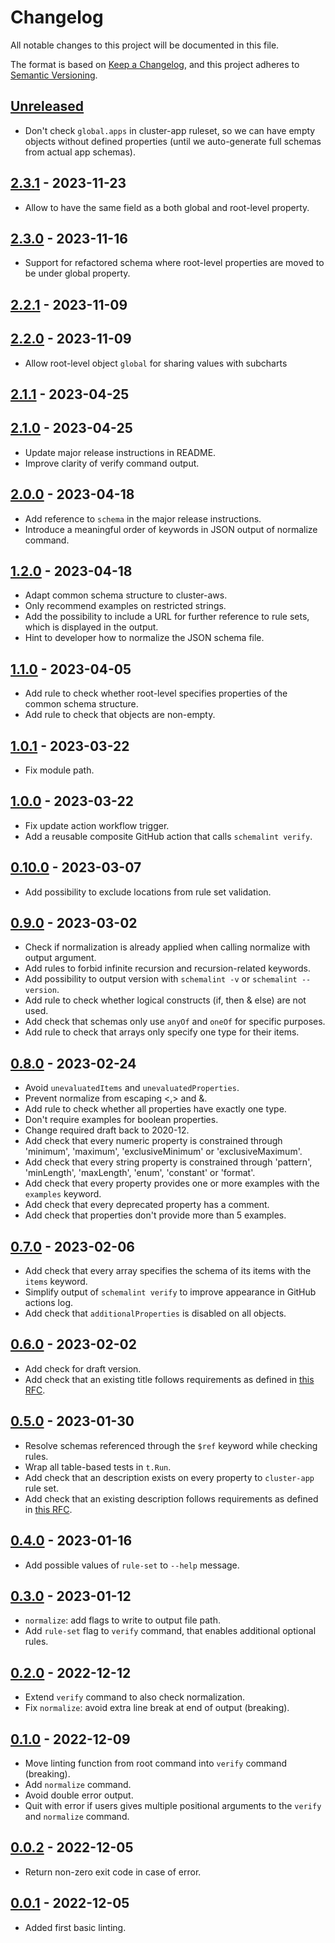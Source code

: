 # Changelog

All notable changes to this project will be documented in this file.

The format is based on [Keep a Changelog](https://keepachangelog.com/en/1.0.0/),
and this project adheres to [Semantic Versioning](https://semver.org/spec/v2.0.0.html).

## [Unreleased]

- Don't check `global.apps` in cluster-app ruleset, so we can have empty objects without defined properties (until we auto-generate full schemas from actual app schemas). 

## [2.3.1] - 2023-11-23

- Allow to have the same field as a both global and root-level property. 

## [2.3.0] - 2023-11-16

- Support for refactored schema where root-level properties are moved to be under global property.

## [2.2.1] - 2023-11-09

## [2.2.0] - 2023-11-09

- Allow root-level object `global` for sharing values with subcharts

## [2.1.1] - 2023-04-25

## [2.1.0] - 2023-04-25

- Update major release instructions in README.
- Improve clarity of verify command output.

## [2.0.0] - 2023-04-18

- Add reference to `schema` in the major release instructions.
- Introduce a meaningful order of keywords in JSON output of normalize command.

## [1.2.0] - 2023-04-18

- Adapt common schema structure to cluster-aws.
- Only recommend examples on restricted strings.
- Add the possibility to include a URL for further reference to rule sets, which is displayed in the output.
- Hint to developer how to normalize the JSON schema file.

## [1.1.0] - 2023-04-05

- Add rule to check whether root-level specifies properties of the common schema structure.
- Add rule to check that objects are non-empty.

## [1.0.1] - 2023-03-22

- Fix module path.

## [1.0.0] - 2023-03-22

- Fix update action workflow trigger.
- Add a reusable composite GitHub action that calls `schemalint verify`.

## [0.10.0] - 2023-03-07

- Add possibility to exclude locations from rule set validation.

## [0.9.0] - 2023-03-02

- Check if normalization is already applied when calling normalize with output argument.
- Add rules to forbid infinite recursion and recursion-related keywords.
- Add possibility to output version with `schemalint -v` or `schemalint --version`.
- Add rule to check whether logical constructs (if, then & else) are not used.
- Add check that schemas only use `anyOf` and `oneOf` for specific purposes.
- Add rule to check that arrays only specify one type for their items.

## [0.8.0] - 2023-02-24

- Avoid `unevaluatedItems` and `unevaluatedProperties`.
- Prevent normalize from escaping <,> and &.
- Add rule to check whether all properties have exactly one type.
- Don't require examples for boolean properties.
- Change required draft back to 2020-12.
- Add check that every numeric property is constrained through 'minimum', 'maximum', 'exclusiveMinimum' or 'exclusiveMaximum'.
- Add check that every string property is constrained through 'pattern', 'minLength', 'maxLength', 'enum', 'constant' or 'format'.
- Add check that every property provides one or more examples with the `examples` keyword.
- Add check that every deprecated property has a comment.
- Add check that properties don't provide more than 5 examples.

## [0.7.0] - 2023-02-06

- Add check that every array specifies the schema of its items with the `items` keyword.
- Simplify output of `schemalint verify` to improve appearance in GitHub actions log.
- Add check that `additionalProperties` is disabled on all objects.

## [0.6.0] - 2023-02-02

- Add check for draft version.
- Add check that an existing title follows requirements as defined in [this RFC](https://github.com/giantswarm/rfc/pull/55).

## [0.5.0] - 2023-01-30

- Resolve schemas referenced through the `$ref` keyword while checking rules.
- Wrap all table-based tests in `t.Run`.
- Add check that an description exists on every property to `cluster-app` rule set.
- Add check that an existing description follows requirements as defined in [this RFC](https://github.com/giantswarm/rfc/pull/55).

## [0.4.0] - 2023-01-16

- Add possible values of `rule-set` to `--help` message.

## [0.3.0] - 2023-01-12

- `normalize`: add flags to write to output file path.
- Add `rule-set` flag to `verify` command, that enables additional optional rules.

## [0.2.0] - 2022-12-12

- Extend `verify` command to also check normalization.
- Fix `normalize`: avoid extra line break at end of output (breaking).

## [0.1.0] - 2022-12-09

- Move linting function from root command into `verify` command (breaking).
- Add `normalize` command.
- Avoid double error output.
- Quit with error if users gives multiple positional arguments to the `verify` and `normalize` command.

## [0.0.2] - 2022-12-05

- Return non-zero exit code in case of error.

## [0.0.1] - 2022-12-05

- Added first basic linting.

[Unreleased]: https://github.com/giantswarm/schemalint/compare/v2.3.1...HEAD
[2.3.1]: https://github.com/giantswarm/schemalint/compare/v2.3.0...v2.3.1
[2.3.0]: https://github.com/giantswarm/schemalint/compare/v2.2.1...v2.3.0
[2.2.1]: https://github.com/giantswarm/schemalint/compare/v2.2.0...v2.2.1
[2.2.0]: https://github.com/giantswarm/schemalint/compare/v2.1.1...v2.2.0
[2.1.1]: https://github.com/giantswarm/schemalint/compare/v2.1.0...v2.1.1
[2.1.0]: https://github.com/giantswarm/schemalint/compare/v2.0.0...v2.1.0
[2.0.0]: https://github.com/giantswarm/schemalint/compare/v1.2.0...v2.0.0
[1.2.0]: https://github.com/giantswarm/schemalint/compare/v1.1.0...v1.2.0
[1.1.0]: https://github.com/giantswarm/schemalint/compare/v1.0.1...v1.1.0
[1.0.1]: https://github.com/giantswarm/schemalint/compare/v1.0.0...v1.0.1
[1.0.0]: https://github.com/giantswarm/schemalint/compare/v0.10.0...v1.0.0
[0.10.0]: https://github.com/giantswarm/schemalint/compare/v0.9.0...v0.10.0
[0.9.0]: https://github.com/giantswarm/schemalint/compare/v0.8.0...v0.9.0
[0.8.0]: https://github.com/giantswarm/schemalint/compare/v0.7.0...v0.8.0
[0.7.0]: https://github.com/giantswarm/schemalint/compare/v0.6.0...v0.7.0
[0.6.0]: https://github.com/giantswarm/schemalint/compare/v0.5.0...v0.6.0
[0.5.0]: https://github.com/giantswarm/schemalint/compare/v0.4.0...v0.5.0
[0.4.0]: https://github.com/giantswarm/schemalint/compare/v0.3.0...v0.4.0
[0.3.0]: https://github.com/giantswarm/schemalint/compare/v0.2.0...v0.3.0
[0.2.0]: https://github.com/giantswarm/schemalint/compare/v0.1.0...v0.2.0
[0.1.0]: https://github.com/giantswarm/schemalint/compare/v0.0.2...v0.1.0
[0.0.2]: https://github.com/giantswarm/schemalint/compare/v0.0.1...v0.0.2
[0.0.1]: https://github.com/giantswarm/schemalint/releases/tag/v0.0.1
